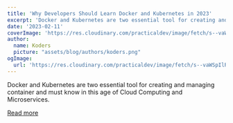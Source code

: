 ```yaml
---
title: 'Why Developers Should Learn Docker and Kubernetes in 2023'
excerpt: 'Docker and Kubernetes are two essential tool for creating and managing container and must know in this age of Cloud Computing and Microservices. '
date: '2023-02-11'
coverImage: 'https://res.cloudinary.com/practicaldev/image/fetch/s--vaWSpIlR--/c_imagga_scale,f_auto,fl_progressive,h_420,q_auto,w_1000/https://dev-to-uploads.s3.amazonaws.com/uploads/articles/rke0vhl6d6zlomjba455.png'
author:
  name: Koders
  picture: "assets/blog/authors/koders.png"
ogImage:
  url: 'https://res.cloudinary.com/practicaldev/image/fetch/s--vaWSpIlR--/c_imagga_scale,f_auto,fl_progressive,h_420,q_auto,w_1000/https://dev-to-uploads.s3.amazonaws.com/uploads/articles/rke0vhl6d6zlomjba455.png'
---
```


Docker and Kubernetes are two essential tool for creating and managing container and must know in this age of Cloud Computing and Microservices. 

[Read more](https://dev.to/javinpaul/why-developers-should-learn-docker-and-kubernetes-in-2023-4hof)
